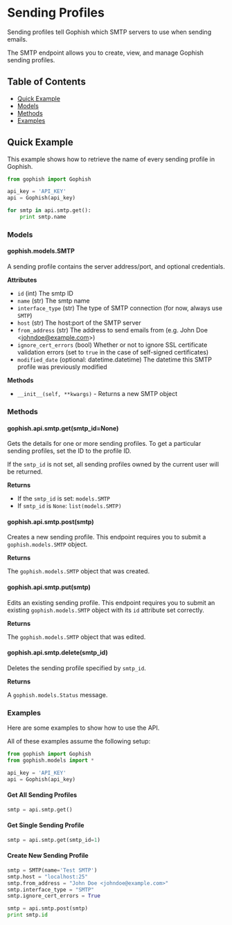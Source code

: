 # Sending Profiles

Sending profiles tell Gophish which SMTP servers to use when sending emails.

The SMTP endpoint allows you to create, view, and manage Gophish sending profiles.

## Table of Contents

* [Quick Example](sending-profiles.md#quick-example)
* [Models](sending-profiles.md#models)
* [Methods](sending-profiles.md#methods)
* [Examples](sending-profiles.md#examples)

## Quick Example

This example shows how to retrieve the name of every sending profile in Gophish.

```python
from gophish import Gophish

api_key = 'API_KEY'
api = Gophish(api_key)

for smtp in api.smtp.get():
    print smtp.name
```

### Models

#### gophish.models.SMTP

A sending profile contains the server address/port, and optional credentials.

**Attributes**

* `id` \(int\) The smtp ID
* `name` \(str\) The smtp name
* `interface_type` \(str\) The type of SMTP connection \(for now, always use `SMTP`\)
* `host` \(str\) The host:port of the SMTP server
* `from_address` \(str\) The address to send emails from \(e.g. John Doe &lt;johndoe@example.com&gt;\)
* `ignore_cert_errors` \(bool\) Whether or not to ignore SSL certificate validation errors \(set to `true` in the case of self-signed certificates\)
* `modified_date` \(optional: datetime.datetime\) The datetime this SMTP profile was previously modified

**Methods**

* `__init__(self, **kwargs)` - Returns a new SMTP object

### Methods

#### gophish.api.smtp.get\(smtp\_id=None\)

Gets the details for one or more sending profiles. To get a particular sending profiles, set the ID to the profile ID.

If the `smtp_id` is not set, all sending profiles owned by the current user will be returned.

**Returns**

* If the `smtp_id` is set: `models.SMTP`
* If `smtp_id` is `None`: `list(models.SMTP)`

#### gophish.api.smtp.post\(smtp\)

Creates a new sending profile. This endpoint requires you to submit a `gophish.models.SMTP` object.

**Returns**

The `gophish.models.SMTP` object that was created.

#### gophish.api.smtp.put\(smtp\)

Edits an existing sending profile. This endpoint requires you to submit an existing `gophish.models.SMTP` object with its `id` attribute set correctly.

**Returns**

The `gophish.models.SMTP` object that was edited.

#### gophish.api.smtp.delete\(smtp\_id\)

Deletes the sending profile specified by `smtp_id`.

**Returns**

A `gophish.models.Status` message.

### Examples

Here are some examples to show how to use the API.

All of these examples assume the following setup:

```python
from gophish import Gophish
from gophish.models import *

api_key = 'API_KEY'
api = Gophish(api_key)
```

#### Get All Sending Profiles

```python
smtp = api.smtp.get()
```

#### Get Single Sending Profile

```python
smtp = api.smtp.get(smtp_id=1)
```

#### Create New Sending Profile

```python
smtp = SMTP(name='Test SMTP')
smtp.host = "localhost:25"
smtp.from_address = "John Doe <johndoe@example.com>"
smtp.interface_type = "SMTP"
smtp.ignore_cert_errors = True

smtp = api.smtp.post(smtp)
print smtp.id
```

